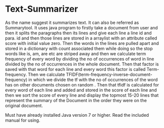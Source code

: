 # Text-Summarizer
As the name suggest it summarizes text. It can also be referred as Summarytool. It uses java program to firstly take a document from user and then it splits the paragraphs then its lines and give each line a line id and para. id and then those lines are stored in a arraylist with an attribute called score with initial value zero. Then the words in the lines are pulled apart and stored in a dictionary with count associated them while doing so the stop words like is, am, are etc are striped away and then we calculate term frequency of every word by dividing the no of occurrences of word in line divided by the no of occurrences in the whole document. Then that factor is saved with that word for each line and every word this factor is called Term-frequency. Then we calculate TFIDF(term-frequency-inverse-document-frequency) in which we divide the tf with the no of occurrences of the word has on other documents chosen on random . Then that tfidf is calculated for every word of each line and added and stored in the score of each line and then we sort the score of every line and display the topmost 15-20 lines that represent the summary of the Document in the order they were on the original document.

Must have already installed Java version 7 or higher.
Read the included manual for using.
